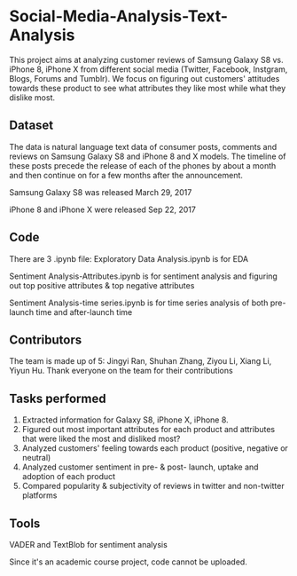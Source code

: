 # Social-Media-Analysis-Text-Analysis
This project aims at analyzing customer reviews of Samsung Galaxy S8 vs. iPhone 8, iPhone X from different social media (Twitter, Facebook, Instgram, Blogs, Forums and Tumblr). We focus on figuring out customers' attitudes towards these product to see what attributes they like most while what they dislike most. 

## Dataset
The data is natural language text data of consumer posts, comments and reviews on Samsung Galaxy S8 and iPhone 8 and X models. The timeline of these posts precede the release of each of the phones by about a month and then continue on for a few months after the announcement. 

Samsung Galaxy S8 was released March 29, 2017 

iPhone 8 and iPhone X were released Sep 22, 2017 

## Code
There are 3 .ipynb file:
Exploratory Data Analysis.ipynb is for EDA

Sentiment Analysis-Attributes.ipynb is for sentiment analysis and figuring out top positive attributes & top negative attributes

Sentiment Analysis-time series.ipynb is for time series analysis of both pre-launch time and after-launch time

## Contributors
The team is made up of 5: Jingyi Ran, Shuhan Zhang, Ziyou Li, Xiang Li, Yiyun Hu. Thank everyone on the team for their contributions

## Tasks performed
1. Extracted information for Galaxy S8, iPhone X, iPhone 8.  
2. Figured out most important attributes for each product and attributes that were liked the most and disliked most? 
3. Analyzed customers' feeling towards each product (positive, negative or neutral)
4. Analyzed customer sentiment in pre- & post- launch, uptake and adoption of each product
5. Compared popularity & subjectivity of reviews in twitter and non-twitter platforms

## Tools
VADER and TextBlob for sentiment analysis




Since it's an academic course project, code cannot be uploaded.   



